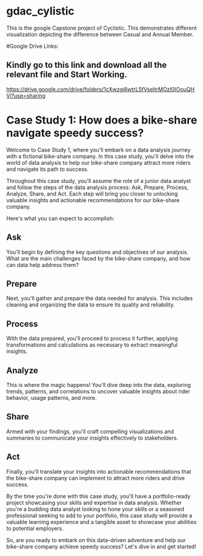 # gdac_cylistic
This is the google Capstone project of Cyclistic. This demonstrates different visualization depicting the difference between Casual and Annual Member. 

#Google Drive Links: 
## Kindly go to this link and download all the relevant file and Start Working.
https://drive.google.com/drive/folders/1cXwzgi6wtrL5fVseltrMOzI0IOouQHVi?usp=sharing


# Case Study 1: How does a bike-share navigate speedy success?

Welcome to Case Study 1, where you'll embark on a data analysis journey with a fictional bike-share company. In this case study, you'll delve into the world of data analysis to help our bike-share company attract more riders and navigate its path to success.

Throughout this case study, you'll assume the role of a junior data analyst and follow the steps of the data analysis process: Ask, Prepare, Process, Analyze, Share, and Act. Each step will bring you closer to unlocking valuable insights and actionable recommendations for our bike-share company.

Here's what you can expect to accomplish:

## Ask
You'll begin by defining the key questions and objectives of our analysis. What are the main challenges faced by the bike-share company, and how can data help address them?

## Prepare
Next, you'll gather and prepare the data needed for analysis. This includes cleaning and organizing the data to ensure its quality and reliability.

## Process
With the data prepared, you'll proceed to process it further, applying transformations and calculations as necessary to extract meaningful insights.

## Analyze
This is where the magic happens! You'll dive deep into the data, exploring trends, patterns, and correlations to uncover valuable insights about rider behavior, usage patterns, and more.

## Share
Armed with your findings, you'll craft compelling visualizations and summaries to communicate your insights effectively to stakeholders.

## Act
Finally, you'll translate your insights into actionable recommendations that the bike-share company can implement to attract more riders and drive success.

By the time you're done with this case study, you'll have a portfolio-ready project showcasing your skills and expertise in data analysis. Whether you're a budding data analyst looking to hone your skills or a seasoned professional seeking to add to your portfolio, this case study will provide a valuable learning experience and a tangible asset to showcase your abilities to potential employers.

So, are you ready to embark on this data-driven adventure and help our bike-share company achieve speedy success? Let's dive in and get started!

